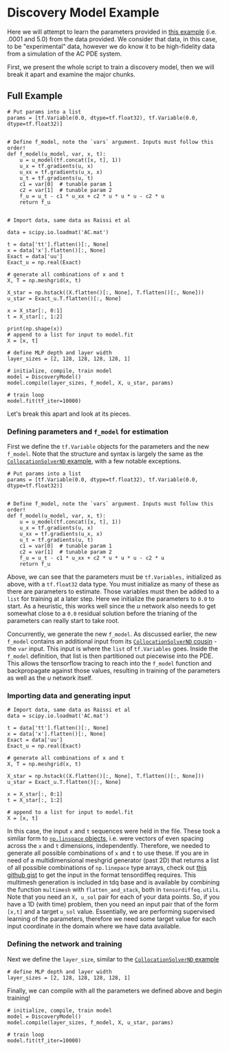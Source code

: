 # Discovery Model Example

Here we will attempt to learn the parameters provided in [this example](../../model/compiling-example/index.md) (i.e. .0001 and 5.0) from the 
data provided. We consider that data, in this case, to be "experimental" data, however we do know it to be high-fidelity data from a  simulation of the 
AC PDE system. 

First, we present the whole script to train a discovery model, then we will break it apart and examine the major chunks. 

## Full Example
```{code} python 
# Put params into a list
params = [tf.Variable(0.0, dtype=tf.float32), tf.Variable(0.0, dtype=tf.float32)]


# Define f_model, note the `vars` argument. Inputs must follow this order!
def f_model(u_model, var, x, t):
    u = u_model(tf.concat([x, t], 1))
    u_x = tf.gradients(u, x)
    u_xx = tf.gradients(u_x, x)
    u_t = tf.gradients(u, t)
    c1 = var[0]  # tunable param 1
    c2 = var[1]  # tunable param 2
    f_u = u_t - c1 * u_xx + c2 * u * u * u - c2 * u
    return f_u


# Import data, same data as Raissi et al

data = scipy.io.loadmat('AC.mat')

t = data['tt'].flatten()[:, None]
x = data['x'].flatten()[:, None]
Exact = data['uu']
Exact_u = np.real(Exact)

# generate all combinations of x and t
X, T = np.meshgrid(x, t)

X_star = np.hstack((X.flatten()[:, None], T.flatten()[:, None]))
u_star = Exact_u.T.flatten()[:, None]

x = X_star[:, 0:1]
t = X_star[:, 1:2]

print(np.shape(x))
# append to a list for input to model.fit
X = [x, t]

# define MLP depth and layer width
layer_sizes = [2, 128, 128, 128, 128, 1]

# initialize, compile, train model
model = DiscoveryModel()
model.compile(layer_sizes, f_model, X, u_star, params) 

# train loop
model.fit(tf_iter=10000)

```

Let's break this apart and look at its pieces.

### Defining parameters and `f_model` for estimation
First we define the `tf.Variable` objects for the parameters and the new `f_model`. Note that the structure and syntax is largely the same as the [`CollocationSolverND` example](../../model/compiling-example/index.md), with a few notable exceptions.

```{code} python
# Put params into a list
params = [tf.Variable(0.0, dtype=tf.float32), tf.Variable(0.0, dtype=tf.float32)]


# Define f_model, note the `vars` argument. Inputs must follow this order!
def f_model(u_model, var, x, t):
    u = u_model(tf.concat([x, t], 1))
    u_x = tf.gradients(u, x)
    u_xx = tf.gradients(u_x, x)
    u_t = tf.gradients(u, t)
    c1 = var[0]  # tunable param 1
    c2 = var[1]  # tunable param 2
    f_u = u_t - c1 * u_xx + c2 * u * u * u - c2 * u
    return f_u
```

Above, we can see that the parameters must be `tf.Variables,` initialized as above, with a `tf.float32` data type. 
You must initialize as many of these as there are parameters to estimate. Those variables 
must then be added to a `list` for training at a later step. Here we initialize the parameters to `0.0` to start. As a heuristic, this 
works well since the $u$ network also needs to get somewhat close to a `0.0` residual solution before the trianing of the 
parameters can really start to take root.

Concurrently, we generate the new `f_model`. As discussed earlier, the new `f_model` contains an additional input from its 
[`CollocationSolverND` cousin](../../model/compiling-example/index.md) - the `var` input. This input is where the `list` of 
`tf.Variables` goes. Inside the `f_model` definition, that list is then partitioned out piecewise into the PDE. This allows the 
tensorflow tracing to reach into the `f_model` function and backpropagate against those values, resulting in training of the parameters 
as well as the $u$ network itself.

### Importing data and generating input
```{code} python
# Import data, same data as Raissi et al
data = scipy.io.loadmat('AC.mat')

t = data['tt'].flatten()[:, None]
x = data['x'].flatten()[:, None]
Exact = data['uu']
Exact_u = np.real(Exact)

# generate all combinations of x and t
X, T = np.meshgrid(x, t)

X_star = np.hstack((X.flatten()[:, None], T.flatten()[:, None]))
u_star = Exact_u.T.flatten()[:, None]

x = X_star[:, 0:1]
t = X_star[:, 1:2]

# append to a list for input to model.fit
X = [x, t]
```

In this case, the input `x` and `t` sequences were held in the file. These took a similar form to [`np.linspace` objects](https://numpy.org/doc/stable/reference/generated/numpy.linspace.html), i.e. were vectors of even spacing across the `x` and `t` 
dimensions, independently. Therefore, we needed to generate all possible combinations 
of `x` and `t` to use these. If you are in need of a multidimensional meshgrid generator (past 2D) that returns a list of all possible combinations
of `np.linepace` type arrays, check out [this github gist](https://gist.github.com/levimcclenny/e87dd0979e339ea89a9885ec05fe7c10) to get the input in the format tensordiffeq requires. This multimesh generation is 
included in tdq base and is available by combining the function `multimesh` with `flatten_and_stack`, both in `tensordiffeq.utils`. Note that you need 
an `X, u_sol` pair for each of your data points. So, if you have a 1D (with time) problem, then you need an input pair that of the form `[x,t]` and 
a target `u_sol` value. Essentially, we are performing supervised learning of the parameters, therefore we need some target value for each input coordinate in 
the domain where we have data available. 

### Defining the network and training

Next we define the `layer_size`, similar to the [`CollocationSolverND` example](../../model/compiling-example/index.md)

```{code} python 
# define MLP depth and layer width
layer_sizes = [2, 128, 128, 128, 128, 1]
```

Finally, we can compile with all the parameters we defined above and begin training!

```{code} python 
# initialize, compile, train model
model = DiscoveryModel()
model.compile(layer_sizes, f_model, X, u_star, params) 

# train loop
model.fit(tf_iter=10000)
```

